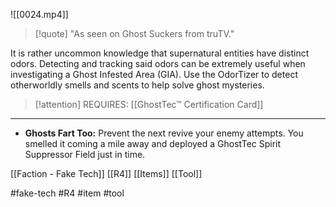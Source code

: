 ![[0024.mp4]]

> [!quote] 
> "As seen on Ghost Suckers from truTV." 

It is rather uncommon knowledge that supernatural entities have distinct odors. Detecting and tracking said odors can be extremely useful when investigating a Ghost Infested Area (GIA). Use the OdorTizer to detect otherworldly smells and scents to help solve ghost mysteries.

> [!attention] 
> REQUIRES: [[GhostTec™ Certification Card]]

***
* **Ghosts Fart Too:** Prevent the next revive your enemy attempts. You smelled it coming a mile away and deployed a GhostTec Spirit Suppressor Field just in time.

[[Faction - Fake Tech]]
[[R4]]
[[Items]]
[[Tool]]

#fake-tech #R4 #item #tool 